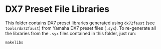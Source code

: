 # DX7 Preset File Libraries

This folder contains DX7 preset libraries generated using `dx72faust`
(see `tools/dx72faust`) from Yamaha DX7 preset files (`.syx`). To re-generate
all the libraries from the `.syx` files contained in this folder, just run:

```
makelibs
```
